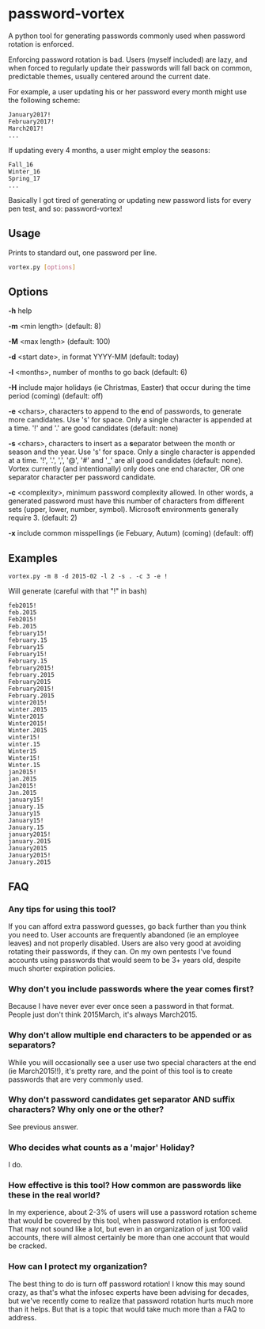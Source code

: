 # password-vortex
A python tool for generating passwords commonly used when password rotation is enforced.

Enforcing password rotation is bad. Users (myself included) are lazy, and when forced to regularly update their passwords will
fall back on common, predictable themes, usually centered around the current date.

For example, a user updating his or her password every month might use the following scheme:

```
January2017!
February2017!
March2017!
...
```

If updating every 4 months, a user might employ the seasons:

```
Fall_16
Winter_16
Spring_17
...
```

Basically I got tired of generating or updating new password lists for every pen test, and so: password-vortex!

## Usage ##

Prints to standard out, one password per line.

```bash
vortex.py [options]
```

## Options

**-h** help

**-m** \<min length\> (default: 8)

**-M** \<max length\> (default: 100)

**-d** \<start date\>, in format YYYY-MM (default: today)

**-l** \<months\>, number of months to go back (default: 6)

**-H** include major holidays (ie Christmas, Easter) that occur during the time period (coming) (default: off)

**-e** \<chars\>, characters to append to the **e**nd of passwords, to generate more candidates. Use 's' for space. Only a single character is appended at a time. '!' and '.' are good candidates (default: none)

**-s** \<chars\>, characters to insert as a **s**eparator between the month or season and the year. Use 's' for space. Only a single character is appended at a time. '!', '.', ',', '@', '#' and '_' are all good candidates (default: none). Vortex currently (and intentionally) only does one end character, OR one separator character per password candidate.

**-c** \<complexity\>, minimum password complexity allowed. In other words, a generated password must have this number of characters from different sets (upper, lower, number, symbol). Microsoft environments generally require 3. (default: 2)

**-x** include common misspellings (ie Febuary, Autum) (coming) (default: off)


## Examples

```vortex.py -m 8 -d 2015-02 -l 2 -s . -c 3 -e !```

Will generate (careful with that "!" in bash)

```
feb2015!
feb.2015
Feb2015!
Feb.2015
february15!
february.15
February15
February15!
February.15
february2015!
february.2015
February2015
February2015!
February.2015
winter2015!
winter.2015
Winter2015
Winter2015!
Winter.2015
winter15!
winter.15
Winter15
Winter15!
Winter.15
jan2015!
jan.2015
Jan2015!
Jan.2015
january15!
january.15
January15
January15!
January.15
january2015!
january.2015
January2015
January2015!
January.2015
```


## FAQ

### Any tips for using this tool?

If you can afford extra password guesses, go back further than you think you need to. User accounts are frequently abandoned (ie an employee leaves) and not properly disabled. Users are also very good at avoiding rotating their passwords, if they can. On my own pentests I've found accounts using passwords that would seem to be 3+ years old, despite much shorter expiration policies.

### Why don't you include passwords where the year comes first?

Because I have never ever ever once seen a password in that format. People just don't think 2015March, it's always March2015.

### Why don't allow multiple end characters to be appended or as separators?

While you will occasionally see a user use two special characters at the end (ie March2015!!), it's pretty rare, and the point of this tool is to create passwords that are very commonly used.

### Why don't password candidates get separator AND suffix characters? Why only one or the other?

See previous answer.

### Who decides what counts as a 'major' Holiday?

I do.

### How effective is this tool? How common are passwords like these in the real world?

In my experience, about 2-3% of users will use a password rotation scheme that would be covered by this tool, when password rotation is enforced. That may not sound like a lot, but even in an organization of just 100 valid accounts, there will almost certainly be more than one account that would be cracked.

### How can I protect my organization?

The best thing to do is turn off password rotation! I know this may sound crazy, as that's what the infosec experts have been advising for decades, but we've recently come to realize that password rotation hurts much more than it helps. But that is a topic that would take much more than a FAQ to address.


